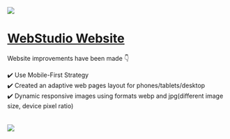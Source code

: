 ![](https://github.com/daria-hryshchenko/goit-markup-hw-08/blob/main/images/project_img/hero_section.png)
 
 # [WebStudio Website](https://daria-hryshchenko.github.io/goit-markup-hw-08/)
 Website improvements have been made :point_down:
 
 :heavy_check_mark: Use Mobile-First Strategy
 <br>
 :heavy_check_mark: Created an adaptive web pages layout for phones/tablets/desktop
 <br>
 :heavy_check_mark: Dynamic responsive images using formats webp  and jpg(different image size, device pixel ratio)
 <br>
 <br>
 <br>
 ![](https://github.com/daria-hryshchenko/goit-markup-hw-08/blob/main/images/project_img/screen_all.png)
 
